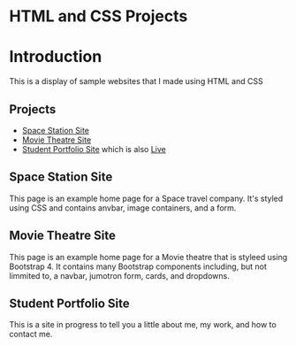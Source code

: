 # HTML and CSS Projects

# Introduction

 This is a display of sample websites that I made using HTML and CSS

## Projects

- [Space Station Site](https://github.com/niallfitzg/HTML-and-CSS-Projects/tree/ca92209c9ea753f7c63360dbac57a008ec4455f8/project)
- [Movie Theatre Site](https://github.com/niallfitzg/HTML-and-CSS-Projects/tree/main/Basic_HTML_and_CSS/bootstrap4_project)
- [Student Portfolio Site](https://github.com/niallfitzg/HTML-and-CSS-Projects/tree/main/Student_Portfolio) which is also [Live](https://niall.alphatech.ie/niall/student_portfolio/)

## Space Station Site
This page is an example home page for a Space travel company. It's styled using CSS and contains anvbar, image containers, and a form.

## Movie Theatre Site
This page is an example home page for a Movie theatre that is styleed using Bootstrap 4. It contains many Bootstrap components including, but not limmited to, a navbar, jumotron form, cards, and dropdowns.

## Student Portfolio Site
This is a site in progress to tell you a little about me, my work, and how to contact me.
